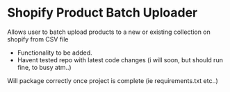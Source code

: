 # Shopify Product Batch Uploader
Allows user to batch upload products to a new or existing collection on shopify from CSV file

* Functionality to be added.
* Havent tested repo with latest code changes (i will soon, but should run fine, to busy atm..)

Will package correctly once project is complete (ie requirements.txt etc..)

